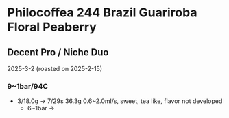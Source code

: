 # Philocoffea 244 Brazil Guariroba Floral Peaberry

## Decent Pro / Niche Duo

2025-3-2 (roasted on 2025-2-15)

### 9~1bar/94C

- 3/18.0g -> 7/29s 36.3g 0.6\~2.0ml/s, sweet, tea like, flavor not developed
  - 6\~1bar -> 
